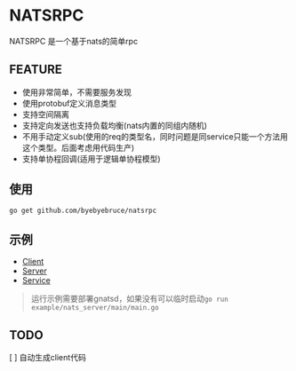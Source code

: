 # NATSRPC
NATSRPC 是一个基于nats的简单rpc

## FEATURE
* 使用非常简单，不需要服务发现
* 使用protobuf定义消息类型
* 支持空间隔离
* 支持定向发送也支持负载均衡(nats内置的同组内随机)
* 不用手动定义sub(使用的req的类型名，同时问题是同service只能一个方法用这个类型。后面考虑用代码生产)
* 支持单协程回调(适用于逻辑单协程模型)

## 使用
`go get github.com/byebyebruce/natsrpc`

## 示例
* [Client](example/client/main.go)
* [Server](example/server/main.go)
* [Service](example/example_service.go)
> 运行示例需要部署gnatsd，如果没有可以临时启动`go run example/nats_server/main/main.go`

## TODO
[ ] 自动生成client代码